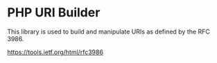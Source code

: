 # PHP URI Builder
This library is used to build and manipulate URIs as defined by the RFC 3986.

https://tools.ietf.org/html/rfc3986